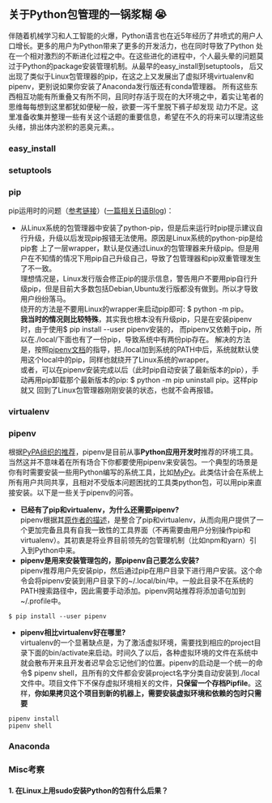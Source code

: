 ## 关于Python包管理的一锅浆糊 :sob:

伴随着机械学习和人工智能的火爆，Python语言也在近5年经历了井喷式的用户人口增长。更多的用户为Python带来了更多的开发活力，也在同时导致了Python
处在一个相对激烈的不断进化过程之中。在这些进化的进程中，个人最头晕的问题莫过于Python的package安装管理机制。从最早的easy_install到setuptools，
后又出现了类似于Linux包管理器的pip，在这之上又发展出了虚拟环境virtualenv和pipenv，更别说如果你安装了Anaconda发行版还有conda管理器。
所有这些东西相互功能有所重叠又有所不同，且同时存活于现在的大环境之中，着实让笔者的思维每每想到这里都犹如便秘一般，欲要一泻千里脱下裤子却发现
动力不足。这里准备收集并整理一些有关这个话题的重要信息，希望在不久的将来可以理清这些头绪，排出体内淤积的恶臭元素。。

### easy_install

### setuptools

### pip
pip运用时的问题（[参考链接](https://github.com/pypa/pip/issues/5599)）([一篇相关日语Blog](https://laboradian.com/cannot-import-name-main-when-upgrading-pip/))：
- 从Linux系统的包管理器中安装了python-pip，但是后来运行时pip提示建议自行升级，升级以后发现pip报错无法使用。原因是Linux系统的python-pip是给pip套
上了一层wrapper，默认是仅通过Linux的包管理器来升级pip。但是用户在不知情的情况下用pip自己升级自己，导致了包管理器和pip双重管理发生了不一致。   
理想情况是，Linux发行版会修正pip的提示信息，警告用户不要用pip自行升级pip，但是目前大多数包括Debian,Ubuntu发行版都没有做到。所以才导致用户纷纷落马。   
绕开的方法是不要用Linux的wrapper来启动pip即可: $ python -m pip。   
**我当时的情况则比较特殊**，其实我也根本没有升级pip，只是在安装pipenv时，由于使用$ pip install --user pipenv安装的，
而pipenv又依赖于pip，所以在./local/下面也有了一份pip，导致系统中有两份pip存在。
解决的方法是，按照[pipenv文档](https://docs.python-guide.org/dev/virtualenvs/)的指导，把./local加到系统的PATH中后，系统就默认使用这个local中的pip，同样也就绕开了Linux系统的wrapper。   
或者，可以在pipenv安装完成以后（此时pip自动安装了最新版本的pip），手动再用pip卸载那个最新版本的pip: $ python -m pip uninstall pip。这样pip就又
回到了Linux包管理器刚刚安装的状态，也就不会再报错。

### virtualenv

### pipenv
根据[PyPA组织的推荐](https://packaging.python.org/guides/tool-recommendations/)，pipenv是目前从事**Python应用开发时**推荐的环境工具。
当然这并不意味着在所有场合下你都要使用pipenv来安装包。一个典型的场景是你有时需要安装一些用Python编写的系统工具，比如[MyPy](https://github.com/python/mypy)。此类估计会在系统上所有用户共同共享，且相对不受版本问题困扰的工具类python包，可以用pip来直接安装。以下是一些关于pipenv的问答。   
- **已经有了pip和virtualenv，为什么还需要pipenv?**   
pipenv根据其[原作者的描述](https://docs.pipenv.org/en/latest/)，是整合了pip和virtualenv，从而向用户提供了一个更加完备且具有自我一致性的工具界面（不再需要由用户分别操作pip和virtualenv）。其初衷是将业界目前领先的包管理机制（比如npm和yarn）引入到Python中来。
- **pipenv是用来安装管理包的，那pipenv自己要怎么安装?**  
pipenv推荐用户先安装pip，然后通过pip在用户目录下进行用户安装。这个命令会将pipenv安装到用户目录下的~/.local/bin/中。一般此目录不在系统的PATH搜索路径中，因此需要手动添加。pipenv网站推荐将添加语句加到~/.profile中。
```
$ pip install --user pipenv
```

- **pipenv相比virtualenv好在哪里?**  
virtualenv的一个显著缺点是，为了激活虚拟环境，需要找到相应的project目录下面的bin/activate来启动。时间久了以后，各种虚拟环境的文件在系统中就会散布开来且开发者迟早会忘记他们的位置。pipenv的启动是一个统一的命令$ pipenv shell，且所有的文件都会安装project名字分类自动安装到./local文件中。项目文件下不保存虚拟环境相关的文件，**只保留一个存档Pipfile**。这样，**你如果拷贝这个项目到新的机器上，需要安装虚拟环境和依赖的包时只需要**
```
pipenv install
pipenv shell
```
### Anaconda

### Misc考察

#### 1. 在Linux上用sudo安装Python的包有什么后果？
